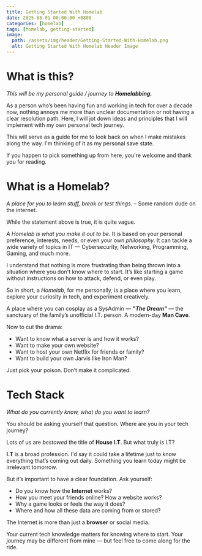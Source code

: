 ```yaml
---
title: Getting Started With Homelab
date: 2025-08-01 00:00:00 +0800
categories: [homelab]
tags: [homelab, getting-started]
image:
  path: /assets/img/header/Getting-Started-With-Homelab.png
  alt: Getting Started With Homelab Header Image
---
```


# What is this?
*This will be my personal guide / journey to **Homelabbing.*** 

As a person who’s been having fun and working in tech for over a decade now, nothing annoys me more than unclear documentation or not having a clear resolution path. Here, I will jot down ideas and principles that I will implement with my own personal tech journey.

This will serve as a guide for me to look back on when I make mistakes along the way. I'm thinking of it as my personal save state. 

If you happen to pick something up from here, you're welcome and thank you for reading.

# What is a Homelab?
*A place for you to learn stuff, break or test things.* – Some random dude on the internet.

While the statement above is true, it is quite vague. 

*A Homelab is what you make it out to be.* It is based on your personal preference, interests, needs, or even your own *philosophy*. It can tackle a wide variety of topics in IT — Cybersecurity, Networking, Programming, Gaming, and much more.

I understand that nothing is more frustrating than being thrown into a situation where you don't know where to start. It’s like starting a game without instructions on how to attack, defend, or even play.

So in short, a *Homelab*, for me personally, is a place where you learn, explore your curiosity in tech, and experiment creatively.

A place where you can cosplay as a SysAdmin — ***"The Dream"*** — the sanctuary of the family’s unofficial I.T. person. A modern-day **Man Cave**.

Now to cut the drama:

- Want to know what a server is and how it works?  
- Want to make your own website?  
- Want to host your own Netflix for friends or family?  
- Want to build your own Jarvis like Iron Man?

Just pick your poison. Don’t make it complicated.

# Tech Stack
*What do you currently know, what do you want to learn?*

You should be asking yourself that question. Where are you in your tech journey?

Lots of us are *bestowed* the title of **House I.T**. But what truly is I.T?

**I.T** is a broad profession. I'd say it could take a lifetime just to know everything that’s coming out daily. Something you learn today might be irrelevant tomorrow.

But it’s important to have a clear foundation. Ask yourself:

- Do you know how the **Internet** works?  
- How you meet your friends online? How a website works?  
- Why a game looks or feels the way it does?  
- Where and how all these data are coming from or stored?

The Internet is more than just a **browser** or social media.

Your current tech knowledge matters for knowing where to start. Your journey may be different from mine — but feel free to come along for the ride.
